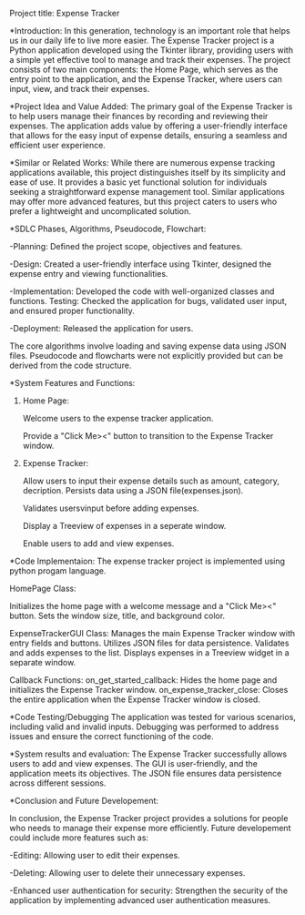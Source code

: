Project title: Expense Tracker

*Introduction:
In this generation, technology is an important role that helps us in our daily life to live more easier. 
The Expense Tracker project is a Python application developed using the Tkinter library, providing users with a simple yet effective tool to manage and track their expenses. 
The project consists of two main components: the Home Page, which serves as the entry point to the application, and the Expense Tracker, where users can input, view, and track their expenses.

*Project Idea and Value Added:
The primary goal of the Expense Tracker is to help users manage their finances by recording and reviewing their expenses. 
The application adds value by offering a user-friendly interface that allows for the easy input of expense details, ensuring a seamless and efficient user experience.

*Similar or Related Works:
While there are numerous expense tracking applications available, this project distinguishes itself by its simplicity and ease of use. 
It provides a basic yet functional solution for individuals seeking a straightforward expense management tool. 
Similar applications may offer more advanced features, but this project caters to users who prefer a lightweight and uncomplicated solution.

*SDLC Phases, Algorithms, Pseudocode, Flowchart:

-Planning: Defined the project scope, objectives and features.

-Design: Created a user-friendly interface using Tkinter, designed the expense entry and viewing functionalities.

-Implementation: Developed the code with well-organized classes and functions.
Testing: Checked the application for bugs, validated user input, and ensured proper functionality.

-Deployment: Released the application for users.

The core algorithms involve loading and saving expense data using JSON files.
Pseudocode and flowcharts were not explicitly provided but can be derived from the code structure.

*System Features and Functions:

1. Home Page:

   Welcome users to the expense tracker application.

   Provide a "Click Me><" button to transition to the Expense Tracker window.

3. Expense Tracker:

   Allow users to input their expense details such as amount, category, decription.
   Persists data using a JSON file(expenses.json).

   Validates usersvinput before adding expenses.

   Display a Treeview of expenses in a seperate window.

   Enable users to add and view expenses.

*Code Implementaion:
The expense tracker project is implemented using python progam language.

HomePage Class:

Initializes the home page with a welcome message and a "Click Me><" button.
Sets the window size, title, and background color.

ExpenseTrackerGUI Class:
Manages the main Expense Tracker window with entry fields and buttons.
Utilizes JSON files for data persistence.
Validates and adds expenses to the list.
Displays expenses in a Treeview widget in a separate window.

Callback Functions:
on_get_started_callback: Hides the home page and initializes the Expense Tracker window.
on_expense_tracker_close: Closes the entire application when the Expense Tracker window is closed.

*Code Testing/Debugging
The application was tested for various scenarios, including valid and invalid inputs.
Debugging was performed to address issues and ensure the correct functioning of the code.

*System results and evaluation: 
The Expense Tracker successfully allows users to add and view expenses.
The GUI is user-friendly, and the application meets its objectives.
The JSON file ensures data persistence across different sessions.

*Conclusion and Future Developement:

In conclusion, the Expense Tracker project provides a solutions for people who needs to manage their expense more efficiently.
Future developement could include more features such as:

-Editing: Allowing user to edit their expenses.

-Deleting: Allowing user to delete their unnecessary expenses.

-Enhanced user authentication for security: Strengthen the security of the application by implementing advanced user authentication measures.
   
 
